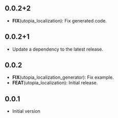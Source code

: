 ## 0.0.2+2

 - **FIX**(utopia_localization): Fix generated code.

## 0.0.2+1

 - Update a dependency to the latest release.

## 0.0.2

 - **FIX**(utopia_localization_generator): Fix example.
 - **FEAT**(utopia_localization): Initial release.

## 0.0.1

- Initial version
